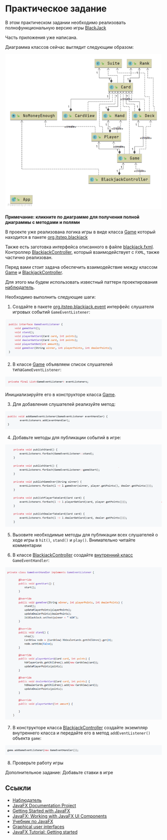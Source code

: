# Практическое задание

В этом практическом задании необходимо реализовать полнофункциональную версию игры [BlackJack](https://ru.wikipedia.org/wiki/%D0%91%D0%BB%D1%8D%D0%BA%D0%B4%D0%B6%D0%B5%D0%BA)

Часть приложения уже написана. 

Диаграмма классов сейчас выглядит следующим образом:

[![Class diagram](img/diagram.png)](img/diagramm_full.png)

**Примечание: кликните по диаграмме для получения полной диаграммы с методами и полями**

В проекте уже реализована логика игры в виде класса [Game](src/main/java/org/itstep/blackjack/Game.java) который
находится в пакете [org.itstep.blackjack](src/main/java/org/itstep/blackjack)

Также есть заготовка интерфейса описанного в файле [blackjack.fxml](src/main/resources/blackjack.fxml).
Контроллер [BlackjackController](src/main/java/org/itstep/ui/controller/BlackjackController.java), 
который взаимодействует с `FXML`, также частично реализован. 

Перед вами стоит задача обеспечить взаимодействие между классом [Game](src/main/java/org/itstep/blackjack/Game.java)
и [BlackjackController](src/main/java/org/itstep/ui/controller/BlackjackController.java).

Для этого мы будем использовать известный паттерн проектирования [наблюдатель](https://refactoring.guru/ru/design-patterns/observer).

Необходимо выполнить следующие шаги:

1. Создайте в пакете [org.itstep.blackjack.event](src/main/java/org/itstep/blackjack/event) интерфейс 
   слушателя игровых событий `GameEventListener`:

![GameEventListner.java](img/gameeventlistener.png)

[comment]: <> (```java)

[comment]: <> (public interface GameEventListener {)

[comment]: <> (    void gameStart&#40;&#41;;)

[comment]: <> (    void stand&#40;&#41;;)

[comment]: <> (    void playerGetCard&#40;Card card, int points&#41;;)

[comment]: <> (    void dealerGetCard&#40;Card card, int points&#41;;)

[comment]: <> (    void playerSetBet&#40;int amount&#41;;)

[comment]: <> (    void gameOver&#40;String winner, int playerPoints, int dealerPoints&#41;;)

[comment]: <> (})

[comment]: <> (```)

2. В классе [Game](src/main/java/org/itstep/blackjack/Game.java) объявляем список слушателей типа`GameEventListener`:

![eventListeners](img/eventlistenersfield.png)

[comment]: <> (```java)

[comment]: <> (private final List<GameEventListener> eventListeners;)

[comment]: <> (```)

Инициализируйте его в конструкторе класса [Game](src/main/java/org/itstep/blackjack/Game.java).

3. Для добавления слушателей реализуйте метод:

![addGameEventListener](img/addeventlistener.png)

[comment]: <> (```java)

[comment]: <> (public void addGameEventListener&#40;GameEventListener eventHandler&#41; {)

[comment]: <> (        eventListeners.add&#40;eventHandler&#41;;)

[comment]: <> (})

[comment]: <> (```)

4. Добавьте методы для публикации событий в игре:

![publishers](img/publishers.png)

[comment]: <> (```java)

[comment]: <> (    private void publishStand&#40;&#41; {)

[comment]: <> (        eventListeners.forEach&#40;GameEventListener::stand&#41;;)

[comment]: <> (    })

[comment]: <> (    private void publishStart&#40;&#41; {)

[comment]: <> (        eventListeners.forEach&#40;GameEventListener::gameStart&#41;;)

[comment]: <> (    })

[comment]: <> (    private void publishGameOver&#40;String winner&#41; {)

[comment]: <> (        eventListeners.forEach&#40;l -> l.gameOver&#40;winner, player.getPoints&#40;&#41;, dealer.getPoints&#40;&#41;&#41;&#41;;)

[comment]: <> (    })

[comment]: <> (    private void publishPlayerTakeCard&#40;Card card&#41; {)

[comment]: <> (        eventListeners.forEach&#40;l -> l.playerGetCard&#40;card, player.getPoints&#40;&#41;&#41;&#41;;)

[comment]: <> (    })

[comment]: <> (    private void publishDealerTakeCard&#40;Card card&#41; {)

[comment]: <> (        eventListeners.forEach&#40;l -> l.dealerGetCard&#40;card, dealer.getPoints&#40;&#41;&#41;&#41;;)

[comment]: <> (    })

[comment]: <> (```)

5. Вызовите необходимые методы для публикации всех слушателей о ходе игры в `hit()`, `stand()` и `play()`.
Внимательно читайте комментарии

6. В классе [BlackjackController](src/main/java/org/itstep/ui/controller/BlackjackController.java) 
   создайте [внутренний класс](https://ru.wikipedia.org/wiki/%D0%92%D0%BD%D1%83%D1%82%D1%80%D0%B5%D0%BD%D0%BD%D0%B8%D0%B9_%D0%BA%D0%BB%D0%B0%D1%81%D1%81) `GameEventHandler`:

![GameEventHandler](img/gameeventhandler.png)

[comment]: <> (```java)

[comment]: <> (private class GameEventHandler implements GameEventListener {)

[comment]: <> (        @Override)

[comment]: <> (        public void gameStart&#40;&#41; {)

[comment]: <> (            start&#40;&#41;;)

[comment]: <> (        })

[comment]: <> (        @Override)

[comment]: <> (        public void gameOver&#40;String winner, int playerPoints, int dealerPoints&#41; {)

[comment]: <> (            stand&#40;&#41;;)

[comment]: <> (            updatePlayerPoints&#40;playerPoints&#41;;)

[comment]: <> (            updateDealerPoints&#40;dealerPoints&#41;;)

[comment]: <> (            lblBlackJack.setText&#40;winner + " WIN"&#41;;)

[comment]: <> (        })

[comment]: <> (        @Override)

[comment]: <> (        public void stand&#40;&#41; {)

[comment]: <> (            stop&#40;&#41;;)

[comment]: <> (            CardView node = &#40;CardView&#41; hbDealerCards.getChildren&#40;&#41;.get&#40;0&#41;;)

[comment]: <> (            node.setHide&#40;false&#41;;)

[comment]: <> (        })

[comment]: <> (        @Override)

[comment]: <> (        public void playerGetCard&#40;Card card, int points&#41; {)

[comment]: <> (            hbPlayerCards.getChildren&#40;&#41;.add&#40;new CardView&#40;card&#41;&#41;;)

[comment]: <> (            updatePlayerPoints&#40;points&#41;;)

[comment]: <> (        })

[comment]: <> (        @Override)

[comment]: <> (        public void dealerGetCard&#40;Card card, int points&#41; {)

[comment]: <> (            hbDealerCards.getChildren&#40;&#41;.add&#40;new CardView&#40;card&#41;&#41;;)

[comment]: <> (            updateDealerPoints&#40;points&#41;;)

[comment]: <> (        })

[comment]: <> (        @Override)

[comment]: <> (        public void playerSetBet&#40;int amount&#41; {)

[comment]: <> (        })

[comment]: <> (    })

[comment]: <> (```)

7. В конструкторе класса [BlackjackController](src/main/java/org/itstep/ui/controller/BlackjackController.java) 
   создайте экземпляр внутреннего класса и передайте его в метод `addEventListener()` объекта `game`:

![add](img/addhandle.png)

[comment]: <> (```java)

[comment]: <> (game.addGameEventListener&#40;new GameEventHandler&#40;&#41;&#41;;)

[comment]: <> (```)

8. Проверьте работу игры

Дополнительное задание: Добавьте ставки в игре

## Ссыкли

* [Наблюдатель](https://refactoring.guru/ru/design-patterns/observer)
* [JavaFX Documentation Project](https://fxdocs.github.io/docs/book.pdf)
* [Getting Started with JavaFX](https://docs.oracle.com/javase/8/javase-clienttechnologies.htm)
* [JavaFX: Working with JavaFX UI Components](https://docs.oracle.com/javase/8/javafx/user-interface-tutorial/ui_controls.htm)
* [Учебник по JavaFX](https://code.makery.ch/ru/library/javafx-tutorial/)
* [Graphical user interfaces](https://java-programming.mooc.fi/part-13)
* [JavaFX Tutorial: Getting started](https://www.vojtechruzicka.com/javafx-getting-started/)
